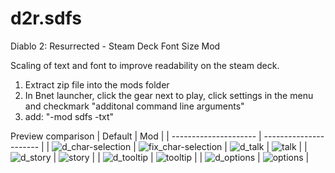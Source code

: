 # d2r.sdfs
Diablo 2: Resurrected - Steam Deck Font Size Mod

Scaling of text and font to improve readability on the steam deck.

1. Extract zip file into the mods folder
2. In Bnet launcher, click the gear next to play, click settings in the menu and checkmark "additonal command line arguments"
3. add: "-mod sdfs -txt"

Preview comparison
| Default               | Mod               |
| --------------------- | ---------------------- |
| ![d_char-selection](https://github.com/thelastnoc/d2r.sdfs/assets/4622451/e5b90ff8-8298-48f0-b9bd-929aaf58babb) | ![fix_char-selection](https://github.com/thelastnoc/d2r.sdfs/assets/4622451/d8a4784a-0a05-47cc-9900-254cd63fb3be)
| ![d_talk](https://github.com/thelastnoc/d2r.sdfs/assets/4622451/ba571460-389f-4164-b525-d212f7bf02be) | ![talk](https://github.com/thelastnoc/d2r.sdfs/assets/4622451/3fb354e9-caee-4162-8b86-4f224a1b13ed) |
| ![d_story](https://github.com/thelastnoc/d2r.sdfs/assets/4622451/b3cc6335-d53f-4f8f-97fb-85f97130de67) | ![story](https://github.com/thelastnoc/d2r.sdfs/assets/4622451/4b203163-f6c8-4169-a038-e46ab261ccfd) |
| ![d_tooltip](https://github.com/thelastnoc/d2r.sdfs/assets/4622451/3fe896da-9eff-4dce-85b8-93d0eac2a38b) | ![tooltip](https://github.com/thelastnoc/d2r.sdfs/assets/4622451/e9400ad5-be19-4e3a-894a-3356b94aec56) |
| ![d_options](https://github.com/thelastnoc/d2r.sdfs/assets/4622451/4b01566e-9628-4a4d-a413-e5af3d8444a4) | ![options](https://github.com/thelastnoc/d2r.sdfs/assets/4622451/cd0b6999-e1da-44f3-adfa-dc8dcc835315) |



